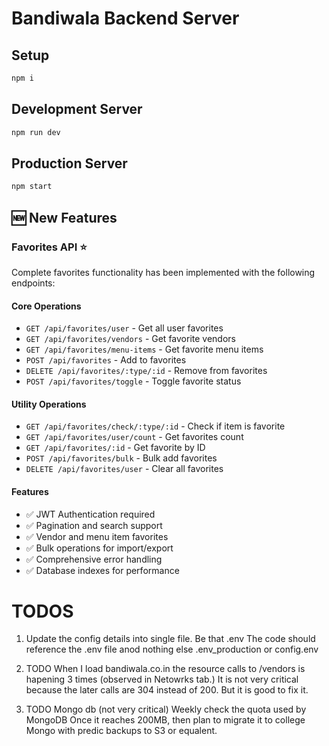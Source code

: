 # Bandiwala Backend Server

## Setup

```bash
npm i
```

## Development Server

```bash
npm run dev
```

## Production Server

```bash
npm start
```

## 🆕 New Features

### Favorites API ⭐
Complete favorites functionality has been implemented with the following endpoints:

#### Core Operations
- `GET /api/favorites/user` - Get all user favorites
- `GET /api/favorites/vendors` - Get favorite vendors
- `GET /api/favorites/menu-items` - Get favorite menu items
- `POST /api/favorites` - Add to favorites
- `DELETE /api/favorites/:type/:id` - Remove from favorites
- `POST /api/favorites/toggle` - Toggle favorite status

#### Utility Operations
- `GET /api/favorites/check/:type/:id` - Check if item is favorite
- `GET /api/favorites/user/count` - Get favorites count
- `GET /api/favorites/:id` - Get favorite by ID
- `POST /api/favorites/bulk` - Bulk add favorites
- `DELETE /api/favorites/user` - Clear all favorites

#### Features
- ✅ JWT Authentication required
- ✅ Pagination and search support
- ✅ Vendor and menu item favorites
- ✅ Bulk operations for import/export
- ✅ Comprehensive error handling
- ✅ Database indexes for performance

# TODOS

1. Update the config details into single file.  Be that .env
The code should reference the .env file anod nothing else  .env_production  or config.env
4.  TODO
When I load bandiwala.co.in the resource calls to /vendors is hapening 3 times (observed in Netowrks tab.)
It is not very critical because the later calls are 304 instead of 200. 
But it is good to fix it. 

5. TODO Mongo db  (not very critical)
Weekly check the quota used by MongoDB 
Once it reaches 200MB, then plan to migrate it to college Mongo with predic backups to S3 or equalent. 



